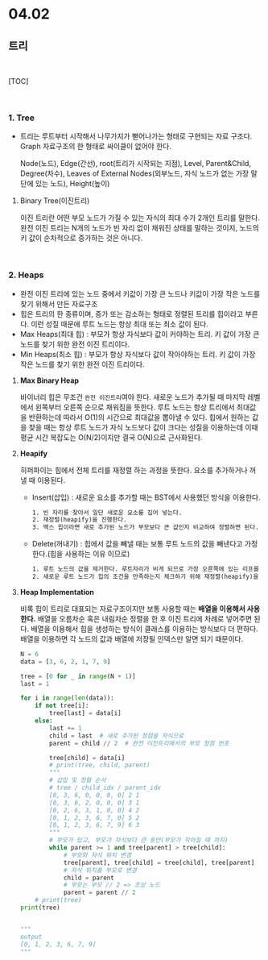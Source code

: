 # 04.02

## 트리

<br>

[TOC]

<br>

### 1. Tree

* 트리는 루트부터 시작해서 나무가지가 뻗어나가는 형태로 구현되는 자료 구조다. Graph 자료구조의 한 형태로 싸이클이 없어야 한다. 

  Node(노드), Edge(간선), root(트리가 시작되는 지점), Level, Parent&Child, Degree(차수), Leaves of External Nodes(외부노드, 자식 노드가 없는 가장 말단에 있는 노드), Height(높이)

1. Binary Tree(이진트리)

   이진 트리란 어떤 부모 노드가 가질 수 있는 자식의 최대 수가 2개인 트리를 말한다. 완전 이진 트리는 N개의 노드가 빈 자리 없이 채워진 상태를 말하는 것이지, 노드의 키 값이 순차적으로 증가하는 것은 아니다. 





<br>

### 2. Heaps

* 완전 이진 트리에 있는 노드 중에서 키값이 가장 큰 노드나 키값이 가장 작은 노드를 찾기 위해서 만든 자료구조
* 힙은 트리의 한 종류이며, 증가 또는 감소하는 형태로 정렬된 트리를 힙이라고 부른다. 이런 성질 때문에 루트 노드는 항상 최대 또는 최소 값이 된다. 
* Max Heaps(최대 힙) : 부모가 항상 자식보다 값이 커야하는 트리. 키 값이 가장 큰 노드를 찾기 위한 완전 이진 트리이다. 
* Min Heaps(최소 힙) : 부모가 항상 자식보다 값이 작아야하는 트리. 키 값이 가장 작은 노드를 찾기 위한 완전 이진 트리이다. 

1. **Max Binary Heap** 

   바이너리 힙은 무조건 `완전 이진트리`여야 한다. 새로운 노드가 추가될 때 마지막 레벨에서 왼쪽부터 오른쪽 순으로 채워짐을 뜻한다. 루트 노드는 항상 트리에서 최대값을 반환하는데 따라서 O(1)의 시간으로 최대값을 뽑아낼 수 있다. 힙에서 원하는 값을 찾을 때는 항상 루트 노드가 자식 노드보다 값이 크다는 성질을 이용하는데 이때 평균 시간 복잡도는 O(N/2)이지만 결국 O(N)으로 근사화된다. 

2. **Heapify**

   히퍼파이는 힙에서 전체 트리를 재정렬 하는 과정을 뜻한다. 요소를 추가하거나 꺼낼 때 이용된다. 

   * Insert(삽입) : 새로운 요소를 추가할 때는 BST에서 사용했던 방식을 이용한다. 

     ```tex
     1. 빈 자리를 찾아서 일단 새로운 요소를 집어 넣는다. 
     2. 재정렬(heapify)을 진행한다. 
     3. 맥스 힙이라면 새로 추가된 노드가 부모보다 큰 값인지 비교하여 정렬하면 된다. 
     ```

   * Delete(꺼내기) : 힙에서 값을 빼낼 때는 보통 루트 노드의 값을 빼낸다고 가정한다.(힙을 사용하는 이유 이므로) 

     ```tex
     1. 루트 노드의 값을 제거한다. 루트자리가 비게 되므로 가장 오른쪽에 있는 리프를 일단 가져온다. 
     2. 새로운 루트 노드가 힙의 조건을 만족하는지 체크하기 위해 재정렬(heapify)을 진행한다. 힙의 종류에 따라 최대값 또는 최소값을 구할 수 있다. 
     ```

3. **Heap Implementation**

   비록 힙이 트리로 대표되는 자료구조이지만 보통 사용할 때는 **배열을 이용해서 사용한다.** 배열을 오름차순 혹은 내림차순 정렬을 한 후 이진 트리에 차례로 넣어주면 된다. 배열을 이용해서 힙을 생성하는 방식이 클래스를 이용하는 방식보다 더 편하다. 배열을 이용하면 각 노드의 값과 배열에 저장될 인덱스만 알면 되기 때문이다. 

   ```python
   N = 6
   data = [3, 6, 2, 1, 7, 9]
   
   tree = [0 for _ in range(N + 1)]
   last = 1
   
   for i in range(len(data)):
       if not tree[i]:
           tree[last] = data[i]
       else:
           last += 1
           child = last  # 새로 추가된 정점을 자식으로
           parent = child // 2  # 완전 이진트리에서의 부모 정점 번호
   
           tree[child] = data[i]
           # print(tree, child, parent)
           """
           # 삽입 및 정렬 순서
           # tree / child_idx / parent_idx
           [0, 3, 6, 0, 0, 0, 0] 2 1
           [0, 3, 6, 2, 0, 0, 0] 3 1
           [0, 2, 6, 3, 1, 0, 0] 4 2
           [0, 1, 2, 3, 6, 7, 0] 5 2
           [0, 1, 2, 3, 6, 7, 9] 6 3
           """
           # 부모가 있고, 부모가 자식보다 큰 동안(부모가 작아질 때 까지)
           while parent >= 1 and tree[parent] > tree[child]:
               # 부모와 자식 위치 변경
               tree[parent], tree[child] = tree[child], tree[parent]
               # 자식 위치를 부모로 변경
               child = parent
               # 부모는 부모 // 2 => 조상 노드
               parent = parent // 2
       # print(tree)
   print(tree)
   
   
   """
   output 
   [0, 1, 2, 3, 6, 7, 9]
   """
   ```

   

    
